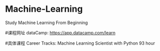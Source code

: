 # Machine-Learning
Study Machine Learning From Beginning

#课程网址
dataCamp: https://app.datacamp.com/learn 

#具体课程
Career Tracks: Machine Learning Scientist with Python 
93 hour 
